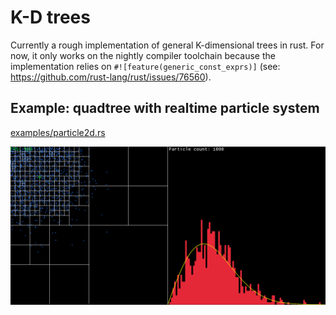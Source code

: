 # K-D trees

Currently a rough implementation of general K-dimensional trees in rust.
For now, it only works on the nightly compiler toolchain because the implementation relies on
`#![feature(generic_const_exprs)]` (see: https://github.com/rust-lang/rust/issues/76560).

## Example: quadtree with realtime particle system
[examples/particle2d.rs](https://github.com/edddddee/kdtrees/blob/master/examples/particles2d.rs)

<img src=https://github.com/edddddee/kdtrees/blob/master/examples/particles2d.png width=1080>

